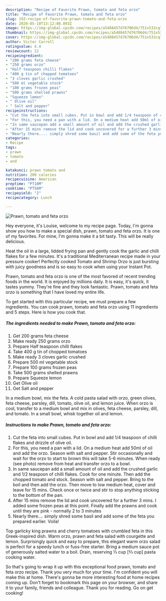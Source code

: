 ```yaml
---
description: "Recipe of Favorite Prawn, tomato and feta orzo"
title: "Recipe of Favorite Prawn, tomato and feta orzo"
slug: 193-recipe-of-favorite-prawn-tomato-and-feta-orzo
date: 2020-05-10T13:12:08.093Z
image: https://img-global.cpcdn.com/recipes/a5488457d76706d4/751x532cq70/prawn-tomato-and-feta-orzo-recipe-main-photo.jpg
thumbnail: https://img-global.cpcdn.com/recipes/a5488457d76706d4/751x532cq70/prawn-tomato-and-feta-orzo-recipe-main-photo.jpg
cover: https://img-global.cpcdn.com/recipes/a5488457d76706d4/751x532cq70/prawn-tomato-and-feta-orzo-recipe-main-photo.jpg
author: Victor Carroll
ratingvalue: 4.4
reviewcount: 12
recipeingredient:
- "200 grams feta cheese"
- "250 grams orzo"
- "Half teaspoon chilli flakes"
- "400 g tin of chopped tomatoes"
- "3 cloves garlic crushed"
- "500 ml vegetable stock"
- "100 grams frozen peas"
- "500 grams shelled prawns"
- "Squeeze lemon"
- " Olive oil"
- " Salt and pepper"
recipeinstructions:
- "Cut the feta into small cubes. Put in bowl and add 1/4 teaspoon of chilli flakes and drizzle of olive oil."
- "For this, you need a pan with a lid. On a medium heat add 50ml of oil and add the orzo. Season with salt and pepper. Stir occasionally and wait for the orzo to start to brown this will take 5-6 minutes. When ready (see photo) remove from heat and transfer orzo to a bowl."
- "In same saucepan add a small amount of oil and add the crushed garlic and 1/2 teaspoon of chilli flakes. Cook for one minute. Then add the chopped tomato and stock. Season with salt and pepper. Bring to the boil and then add the orzo. Then move to low medium heat, cover and leave for 15 mins. Check once or twice and stir to stop anything sticking to the bottom of the pan."
- "After 15 mins remove the lid and cook uncovered for a further 3 mins. I added some frozen peas at this point. Finally add the prawns and cook until they are pink - normally 2 to 3 minutes"
- "Nearly there.... simply shred some basil and add some of the feta you prepared earlier. Voila!"
categories:
- Recipe
tags:
- prawn
- tomato
- and

katakunci: prawn tomato and 
nutrition: 209 calories
recipecuisine: American
preptime: "PT10M"
cooktime: "PT56M"
recipeyield: "2"
recipecategory: Lunch

---
```



![Prawn, tomato and feta orzo](https://img-global.cpcdn.com/recipes/a5488457d76706d4/751x532cq70/prawn-tomato-and-feta-orzo-recipe-main-photo.jpg)

Hey everyone, it's Louise, welcome to my recipe page. Today, I'm gonna show you how to make a special dish, prawn, tomato and feta orzo. It is one of my favorites. For mine, I'm gonna make it a bit tasty. This will be really delicious.

Heat the oil in a large, lidded frying pan and gently cook the garlic and chilli flakes for a few minutes. It&#39;s a traditional Mediterranean recipe made in your pressure cooker! Perfectly cooked Tomato and Shrimp Orzo is just bursting with juicy goodness and is so easy to cook when using your Instant Pot.

Prawn, tomato and feta orzo is one of the most favored of recent trending foods in the world. It is enjoyed by millions daily. It is easy, it's quick, it tastes yummy. They're fine and they look fantastic. Prawn, tomato and feta orzo is something that I have loved my entire life.


To get started with this particular recipe, we must prepare a few ingredients. You can cook prawn, tomato and feta orzo using 11 ingredients and 5 steps. Here is how you cook that.

<!--inarticleads1-->

##### The ingredients needed to make Prawn, tomato and feta orzo:

1. Get 200 grams feta cheese
1. Make ready 250 grams orzo
1. Prepare Half teaspoon chilli flakes
1. Take 400 g tin of chopped tomatoes
1. Make ready 3 cloves garlic crushed
1. Prepare 500 ml vegetable stock
1. Prepare 100 grams frozen peas
1. Take 500 grams shelled prawns
1. Prepare Squeeze lemon
1. Get  Olive oil
1. Get  Salt and pepper


In a medium bowl, mix the feta. A cold pasta salad with orzo, green olives, feta cheese, parsley, dill, tomato, olive oil, and lemon juice. When orzo is cool, transfer to a medium bowl and mix in olives, feta cheese, parsley, dill, and tomato. In a small bowl, whisk together oil and lemon. 

<!--inarticleads2-->

##### Instructions to make Prawn, tomato and feta orzo:

1. Cut the feta into small cubes. Put in bowl and add 1/4 teaspoon of chilli flakes and drizzle of olive oil.
1. For this, you need a pan with a lid. On a medium heat add 50ml of oil and add the orzo. Season with salt and pepper. Stir occasionally and wait for the orzo to start to brown this will take 5-6 minutes. When ready (see photo) remove from heat and transfer orzo to a bowl.
1. In same saucepan add a small amount of oil and add the crushed garlic and 1/2 teaspoon of chilli flakes. Cook for one minute. Then add the chopped tomato and stock. Season with salt and pepper. Bring to the boil and then add the orzo. Then move to low medium heat, cover and leave for 15 mins. Check once or twice and stir to stop anything sticking to the bottom of the pan.
1. After 15 mins remove the lid and cook uncovered for a further 3 mins. I added some frozen peas at this point. Finally add the prawns and cook until they are pink - normally 2 to 3 minutes
1. Nearly there.... simply shred some basil and add some of the feta you prepared earlier. Voila!


Top garlicky king prawns and cherry tomatoes with crumbled feta in this Greek-inspired dish. Warm orzo, prawn and feta salad with courgette and lemon. Surprisingly quick and easy to prepare, this elegant warm orzo salad is perfect for a speedy lunch or fuss-free starter. Bring a medium sauce pot of generously salted water to a boil. Drain, reserving ⅓ cup [⅔ cup] pasta cooking water. 

So that's going to wrap it up with this exceptional food prawn, tomato and feta orzo recipe. Thank you very much for your time. I'm confident you will make this at home. There's gonna be more interesting food at home recipes coming up. Don't forget to bookmark this page on your browser, and share it to your family, friends and colleague. Thank you for reading. Go on get cooking!

